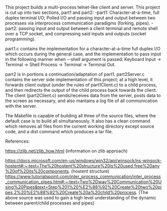This project builds a multi-process telnet-like client and server. This project is cut up into two sections,
part1 and part2:
	-part1: Character-at-a-time, full duplex terminal I/O; Polled I/O and passing input and output between 
	        two processes via interprocess communication paradigms (forking, pipes).
	-part2: passing input and output between a client terminal and remote shell over a TCP socket, and 
	        compressing said inputs and outputs (socket programming).

part1.c contains the implementation for a character-at-a-time full duplex I/O which occurs during the general case, and 
the implementation to pass input in the following manner when --shell argument is passed: Keyboard Input -> Terminal -> 
Shell Process -> Terminal -> Terminal Out. 

part2 is in portions a continuation/adaptation of part1. part2Server.c contains the server side implementation of this 
project; at a high level, it forwards client output (under the rules of part1Client.c) to a child process, and then 
redirects the output of the child process back towards the client. The client (part2Client.c) sends/receives data from the server, posts
data to the screen as necessary, and also mantains a log file of all communication with the server.

The Makefile is capable of building all three of the source files, where the default case is to build all simultaneously. 
It also has a clean command which removes all files from the current working directory except source code, and a dist command 
which produces a tar file.  

References: 


https://zlib.net/zlib_how.html 
(information on zlib approach)

https://docs.microsoft.com/en-us/windows/win32/api/winsock/ns-winsock-hostent#:~:text=The%20hostent%20structure%20is%20used,free%20any%20of%20its%20components.
(hostent structure)
						https://www.tutorialspoint.com/inter_process_communication/inter_process_communication_pipes.htm#:~:text=Two%2Dway%20Communication%20Using%20Pipes&text=Step%201%20%E2%88%92%20Create%20two%20pipes,2%20%E2%88%92%20Create%20a%20child%20process.
(The above source was used to gain a high level understanding of the dynamic between parent/child processes and pipes)

